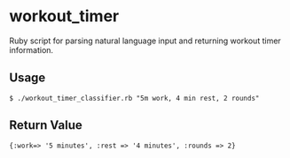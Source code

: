 # workout_timer

Ruby script for parsing natural language input and returning workout timer information.

## Usage
```
$ ./workout_timer_classifier.rb "5m work, 4 min rest, 2 rounds"
```

## Return Value
```
{:work=> '5 minutes', :rest => '4 minutes', :rounds => 2}
```
